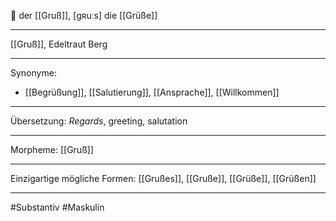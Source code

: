 🔵 der [[Gruß]], [ɡʀuːs]
die [[Grüße]]


---
[[Gruß]], Edeltraut Berg  


---
Synonyme:
- [[Begrüßung]], [[Salutierung]], [[Ansprache]], [[Willkommen]]

---
Übersetzung: _Regards_, greeting, salutation

---
Morpheme:
[[Gruß]]

---
Einzigartige mögliche Formen: [[Grußes]], [[Gruße]], [[Grüße]], [[Grüßen]]

---
#Substantiv #Maskulin
